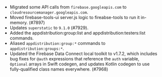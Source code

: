 - Migrated some API calls from `firebase.googleapis.com` to `cloudresourcemanager.googleapis.com`.
- Moved firebase-tools-ui server.js logic to fireabse-tools to run it in-memory. (#7897)
- Updates `superstatic` to `9.1.0` (#7929).
- Added the appdistribution:group:list and appdistribution:testers:list commands.
- Aliased `appdistribution:group:*` commands to `appdistribution:groups:*`.
- Updated the Firebase Data Connect local toolkit to v1.7.2, which includes bug fixes for `@auth` expressions that reference the `auth` variable, `Optional` arrays in Swift codegen, and updates Kotlin codegen to use fully-qualified class names everywhere. (#7968)
